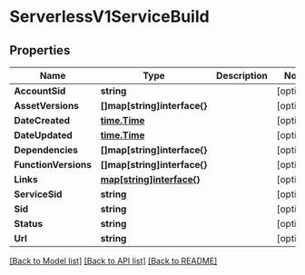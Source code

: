 # ServerlessV1ServiceBuild

## Properties

Name | Type | Description | Notes
------------ | ------------- | ------------- | -------------
**AccountSid** | **string** |  | [optional] 
**AssetVersions** | **[]map[string]interface{}** |  | [optional] 
**DateCreated** | [**time.Time**](time.Time.md) |  | [optional] 
**DateUpdated** | [**time.Time**](time.Time.md) |  | [optional] 
**Dependencies** | **[]map[string]interface{}** |  | [optional] 
**FunctionVersions** | **[]map[string]interface{}** |  | [optional] 
**Links** | [**map[string]interface{}**](.md) |  | [optional] 
**ServiceSid** | **string** |  | [optional] 
**Sid** | **string** |  | [optional] 
**Status** | **string** |  | [optional] 
**Url** | **string** |  | [optional] 

[[Back to Model list]](../README.md#documentation-for-models) [[Back to API list]](../README.md#documentation-for-api-endpoints) [[Back to README]](../README.md)


